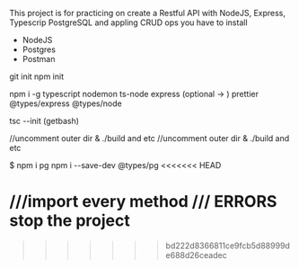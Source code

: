 This project is for practicing on  create a Restful API with NodeJS,
 Express, Typescrip PostgreSQL 
and appling CRUD ops
you have to install
- NodeJS
- Postgres
- Postman



git init
npm init

npm i -g typescript nodemon ts-node  express (optional -> ) prettier @types/express @types/node

tsc --init (getbash)

//uncomment outer dir & ./build and etc
//uncomment outer dir & ./build and etc

$ npm i pg
npm i --save-dev @types/pg
<<<<<<< HEAD

///import every method
/// ERRORS stop the project
=======
>>>>>>> bd222d8366811ce9fcb5d88999de688d26ceadec
